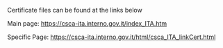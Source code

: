 Certificate files can be found at the links below

Main page: 
https://csca-ita.interno.gov.it/index_ITA.htm

Specific Page: 
https://csca-ita.interno.gov.it/html/csca_ITA_linkCert.html